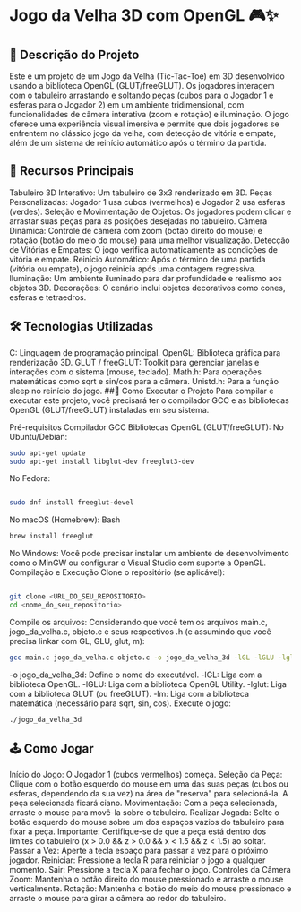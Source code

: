 # Jogo da Velha 3D com OpenGL 🎮✨

## 📄 Descrição do Projeto
Este é um projeto de um Jogo da Velha (Tic-Tac-Toe) em 3D desenvolvido usando a biblioteca OpenGL (GLUT/freeGLUT). Os jogadores interagem com o tabuleiro arrastando e soltando peças (cubos para o Jogador 1 e esferas para o Jogador 2) em um ambiente tridimensional, com funcionalidades de câmera interativa (zoom e rotação) e iluminação.
O jogo oferece uma experiência visual imersiva e permite que dois jogadores se enfrentem no clássico jogo da velha, com detecção de vitória e empate, além de um sistema de reinício automático após o término da partida.

## 🌟 Recursos Principais
Tabuleiro 3D Interativo: Um tabuleiro de 3x3 renderizado em 3D.
Peças Personalizadas: Jogador 1 usa cubos (vermelhos) e Jogador 2 usa esferas (verdes).
Seleção e Movimentação de Objetos: Os jogadores podem clicar e arrastar suas peças para as posições desejadas no tabuleiro.
Câmera Dinâmica: Controle de câmera com zoom (botão direito do mouse) e rotação (botão do meio do mouse) para uma melhor visualização.
Detecção de Vitórias e Empates: O jogo verifica automaticamente as condições de vitória e empate.
Reinício Automático: Após o término de uma partida (vitória ou empate), o jogo reinicia após uma contagem regressiva.
Iluminação: Um ambiente iluminado para dar profundidade e realismo aos objetos 3D.
Decorações: O cenário inclui objetos decorativos como cones, esferas e tetraedros.
## 🛠️ Tecnologias Utilizadas
C: Linguagem de programação principal.
OpenGL: Biblioteca gráfica para renderização 3D.
GLUT / freeGLUT: Toolkit para gerenciar janelas e interações com o sistema (mouse, teclado).
Math.h: Para operações matemáticas como sqrt e sin/cos para a câmera.
Unistd.h: Para a função sleep no reinício do jogo.
##🚀 Como Executar o Projeto
Para compilar e executar este projeto, você precisará ter o compilador GCC e as bibliotecas OpenGL (GLUT/freeGLUT) instaladas em seu sistema.

Pré-requisitos
Compilador GCC
Bibliotecas OpenGL (GLUT/freeGLUT):
No Ubuntu/Debian:

```bash
sudo apt-get update
sudo apt-get install libglut-dev freeglut3-dev
```
No Fedora:
```bash

sudo dnf install freeglut-devel
```
No macOS (Homebrew):
Bash
```bash
brew install freeglut
```
No Windows: Você pode precisar instalar um ambiente de desenvolvimento como o MinGW ou configurar o Visual Studio com suporte a OpenGL.
Compilação e Execução
Clone o repositório (se aplicável):

```bash

git clone <URL_DO_SEU_REPOSITORIO>
cd <nome_do_seu_repositorio>
```
Compile os arquivos:
Considerando que você tem os arquivos main.c, jogo_da_velha.c, objeto.c e seus respectivos .h (e assumindo que você precisa linkar com GL, GLU, glut, m):

```bash
gcc main.c jogo_da_velha.c objeto.c -o jogo_da_velha_3d -lGL -lGLU -lglut -lm
```
-o jogo_da_velha_3d: Define o nome do executável.
-lGL: Liga com a biblioteca OpenGL.
-lGLU: Liga com a biblioteca OpenGL Utility.
-lglut: Liga com a biblioteca GLUT (ou freeGLUT).
-lm: Liga com a biblioteca matemática (necessário para sqrt, sin, cos).
Execute o jogo:

```bash
./jogo_da_velha_3d
```
## 🕹️ Como Jogar
Início do Jogo: O Jogador 1 (cubos vermelhos) começa.
Seleção da Peça: Clique com o botão esquerdo do mouse em uma das suas peças (cubos ou esferas, dependendo da sua vez) na área de "reserva" para selecioná-la. A peça selecionada ficará ciano.
Movimentação: Com a peça selecionada, arraste o mouse para movê-la sobre o tabuleiro.
Realizar Jogada: Solte o botão esquerdo do mouse sobre um dos espaços vazios do tabuleiro para fixar a peça.
Importante: Certifique-se de que a peça está dentro dos limites do tabuleiro (x > 0.0 && z > 0.0 && x < 1.5 && z < 1.5) ao soltar.
Passar a Vez: Aperte a tecla espaço para passar a vez para o próximo jogador.
Reiniciar: Pressione a tecla R para reiniciar o jogo a qualquer momento.
Sair: Pressione a tecla X para fechar o jogo.
Controles da Câmera
Zoom: Mantenha o botão direito do mouse pressionado e arraste o mouse verticalmente.
Rotação: Mantenha o botão do meio do mouse pressionado e arraste o mouse para girar a câmera ao redor do tabuleiro.
